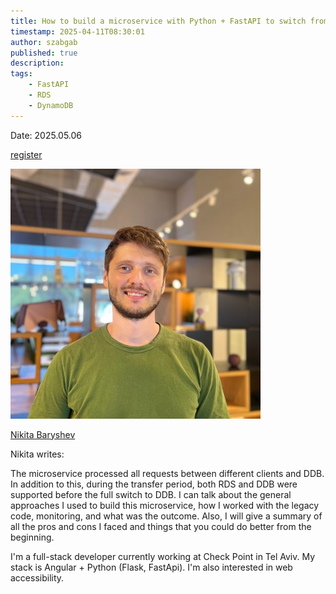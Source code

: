 ```yaml
---
title: How to build a microservice with Python + FastAPI to switch from RDS to DynamoDB with Nikita Baryshev
timestamp: 2025-04-11T08:30:01
author: szabgab
published: true
description:
tags:
    - FastAPI
    - RDS
    - DynamoDB
---
```


Date: 2025.05.06

<a class="button is-primary" href="https://www.meetup.com/code-mavens/events/307228860/">register</a>

![Nikita Baryshev](images/nikita-baryshev.jpeg)

[Nikita Baryshev](https://www.linkedin.com/in/nikita-baryshev/)

Nikita writes:

The microservice processed all requests between different clients and DDB. In addition to this, during the transfer period, both RDS and DDB were supported before the full switch to DDB. I can talk about the general approaches I used to build this microservice, how I worked with the legacy code, monitoring, and what was the outcome. Also, I will give a summary of all the pros and cons I faced and things that you could do better from the beginning.

I'm a full-stack developer currently working at Check Point in Tel Aviv. My stack is Angular + Python (Flask, FastApi). I'm also interested in web accessibility.

